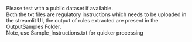 
Please test with a public dataset if available.  
Both the txt files are regulatory instructions which needs to be uploaded in the streamlit UI, the output of rules extracted are present in the OutputSamples Folder.  
Note, use Sample_Instructions.txt for quicker processing



